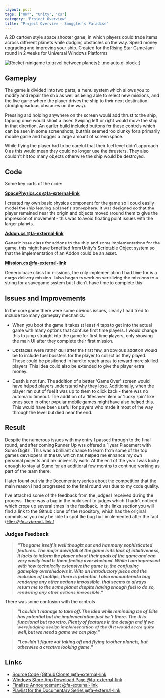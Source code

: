 ```yaml
---
layout: post
tags: ["UWP", "Unity", "cs"]
category: "Project Overview"
title: "Project Overview - Smuggler's Paradise"
---
```


A 2D cartoon style space shooter game, in which players could trade items across different planets while dodging obstacles on the way. Spend money upgrading and improving your ship. Created for the Rising Star GameJam round in 2 weeks for Universal Windows Platforms

![Rocket minigame to travel between planets](/assets/img/projects/smugglers.jpg){: .mx-auto.d-block :}

## Gameplay

The game is divided into two parts; a menu system which allows you to modify and repair the ship as well as being able to select new missions, and the live game where the player drives the ship to their next destination (dodging various obstacles on the way).

Pressing and holding anywhere on the screen would add thrust to the ship, tapping once would shoot a laser. Swiping left or right would move the ship in that direction. An earlier build included buttons for these controls which can be seen in some screenshots, but this seemed too clunky for a primarily mobile game and hogged a large amount of screen space.

While flying the player had to be careful that their fuel level didn't approach 0 as this would mean they could no longer use the thrusters. They also couldn't hit too many objects otherwise the ship would be destroyed.

## Code

Some key parts of the code:

__[SpacePhysics.cs @fa-external-link ](https://github.com/Nick-Pearson/SmugglersParadise/blob/master/UnityProject/Assets/Scripts/SpacePhysics.cs)__

I created my own basic physics component for the game so I could easily model the ship leaving a planet's atmosphere. It was designed so that the player remained near the origin and objects moved around them to give the impression of movement - this was to avoid floating point issues with the larger planets.

__[Addon.cs @fa-external-link ](https://github.com/Nick-Pearson/SmugglersParadise/blob/master/UnityProject/Assets/Scripts/Addon.cs)__

Generic base class for addons to the ship and some implementations for the game, this might have benefited from Unity's Scriptable Object system so that the implementation of an Addon could be an asset.

__[Mission.cs @fa-external-link ](https://github.com/Nick-Pearson/SmugglersParadise/blob/master/UnityProject/Assets/Scripts/Mission.cs)__

Generic base class for missions, the only implementation I had time for is a cargo delivery mission. I also began to work on serializing the missions to a string for a savegame system but I didn't have time to complete this


## Issues and Improvements

In the core game there were some obvious issues, clearly I had tried to include too many gameplay mechanics.

* When you boot the game it takes at least 4 taps to get into the actual game with many options that confuse first time players. I would change this to jump straight into the game for first time players, only showing the main UI after they complete their first mission.

*  Obstacles were rather dull after the first few, an obvious addition would be to include fuel boosters for the player to collect as they played. These could be
positioned in hard to reach areas to reward more skilled players. This idea could also be extended to give the player extra money.

* Death is not fun. The addition of a better 'Game Over' screen would have helped players understand why they lose. Additionally, when the player ran out of fuel it was up to them to click back - there was no automatic timeout. The addition of a 'lifesaver' item or 'lucky spin' like ones seen in other popular mobile games might have also helped this. This would have been useful for players who made it most of the way through the level but died near the end.

## Result

Despite the numerous issues with my entry I passed through to the final round, and after coming Runner Up was offered a 1 year Placement with Sumo Digital. This was a brilliant chance to learn from some of the top games developers in the UK which has helped me enhance my own personal projects and my university work. At the end of the year I was lucky enough to stay at Sumo for an additional few months to continue working as part of the team there.

I later found out via the Documentary series about the competition that the main reason I had progressed to the final round was due to my code quality.

I've attached some of the feedback from the judges I received during the process. There was a bug in the build sent to judges which I hadn't noticed which crops up several times in the feedback. In the links section you will find a link to the Github clone of the repository, which has the original commits so you may be able to spot the bug fix I implemented after the fact ([Hint @fa-external-link ](https://github.com/Nick-Pearson/SmugglersParadise/commit/7937187d8f180d81c857ae844d56d6f8e4e4e591#diff-5ea3f08ef2c44a17b9b7ad729ff329f8)).

### Judges Feedback

> ***"The game itself is well thought out and has many sophisticated features. The major downfall
> of the game is its lack of intuitiveness, it lacks to inform the player about their goals of the
> game and can very easily lead to them feeling overwhelmed. While I am impressed with how
> technically extensive the game is, the confusing gameplay overshadows it. With an
> introductory piece and the inclusion of tooltips, there is potential. I also encountered a bug
> rendering any other actions impossible.
> that seems to always return me to the same planet despite having enough fuel to do so,
> rendering any other actions impossible."***

There was some confusion with the controls

> ***"I couldn't manage to take off. The idea while reminding me of Elite has
> potential but the implementation just isn't there. The UI is functional but too retro. Plenty of
> features in the design and if we were judging design implementation of the UI it would score
> quite well, but we need a game we can play."***
<!-- -->
> ***"I couldn't figure out taking off and flying to other planets, but otherwise a creative looking
game."***

## Links

*   [Source Code (Github Clone) @fa-external-link ](https://github.com/Nick-Pearson/SmugglersParadise)
*   [Windows Store App Download Page @fa-external-link ](https://www.microsoft.com/en-gb/store/p/smugglers-paradise/9nblggh4qgc4)
*   [Finalists Announcement @fa-external-link ](http://gradsingames.com/search-for-a-star/sfas-rs-2016-finalists/)
*   [Playlist for the Documentary Series @fa-external-link ](https://www.youtube.com/playlist?list=PLV395U2mwlfLyXmpR8hIFUro0pBrpOE5n)

